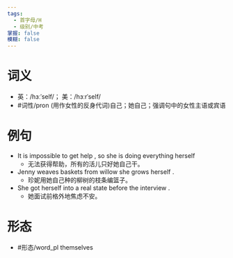 ```yaml
---
tags:
  - 首字母/H
  - 级别/中考
掌握: false
模糊: false
---
```

# 词义
- 英：/hɜːˈself/； 美：/hɜːrˈself/
- #词性/pron  (用作女性的反身代词)自己；她自己；强调句中的女性主语或宾语
# 例句
- It is impossible to get help , so she is doing everything herself
	- 无法获得帮助，所有的活儿只好她自己干。
- Jenny weaves baskets from willow she grows herself .
	- 珍妮用她自己种的柳树的枝条编篮子。
- She got herself into a real state before the interview .
	- 她面试前格外地焦虑不安。
# 形态
- #形态/word_pl themselves
